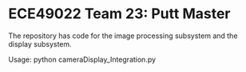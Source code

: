 # ECE49022 Team 23: Putt Master
The repository has code for the image processing subsystem and the display subsystem.

Usage: python cameraDisplay_Integration.py
